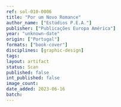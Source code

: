 ```yaml
---
ref: sol-010-0006
title: "Por um Novo Romance"
author_name: ["Estúdios P.E.A."]
publisher: ["Publicações Europa América"]
year: "unknown-date"
origin: ["Portugal"]
formats: ["book-cover"]
disciplines: [graphic-design]
tags:
layout: artifact
status: Scan
published: false
int_published: false
image_count:
date_added: 2023-06-16
batch:
---
```

